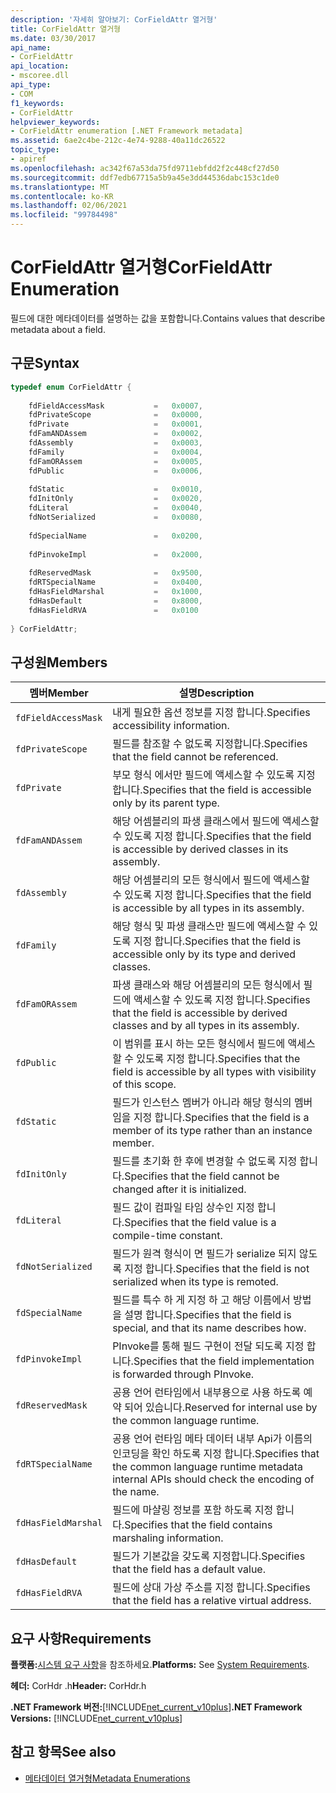 ```yaml
---
description: '자세히 알아보기: CorFieldAttr 열거형'
title: CorFieldAttr 열거형
ms.date: 03/30/2017
api_name:
- CorFieldAttr
api_location:
- mscoree.dll
api_type:
- COM
f1_keywords:
- CorFieldAttr
helpviewer_keywords:
- CorFieldAttr enumeration [.NET Framework metadata]
ms.assetid: 6ae2c4be-212c-4e74-9288-40a11dc26522
topic_type:
- apiref
ms.openlocfilehash: ac342f67a53da75fd9711ebfdd2f2c448cf27d50
ms.sourcegitcommit: ddf7edb67715a5b9a45e3dd44536dabc153c1de0
ms.translationtype: MT
ms.contentlocale: ko-KR
ms.lasthandoff: 02/06/2021
ms.locfileid: "99784498"
---
```

# <a name="corfieldattr-enumeration"></a><span data-ttu-id="c56a9-103">CorFieldAttr 열거형</span><span class="sxs-lookup"><span data-stu-id="c56a9-103">CorFieldAttr Enumeration</span></span>

<span data-ttu-id="c56a9-104">필드에 대한 메타데이터를 설명하는 값을 포함합니다.</span><span class="sxs-lookup"><span data-stu-id="c56a9-104">Contains values that describe metadata about a field.</span></span>  
  
## <a name="syntax"></a><span data-ttu-id="c56a9-105">구문</span><span class="sxs-lookup"><span data-stu-id="c56a9-105">Syntax</span></span>  
  
```cpp  
typedef enum CorFieldAttr {  
  
    fdFieldAccessMask           =   0x0007,  
    fdPrivateScope              =   0x0000,  
    fdPrivate                   =   0x0001,  
    fdFamANDAssem               =   0x0002,  
    fdAssembly                  =   0x0003,  
    fdFamily                    =   0x0004,  
    fdFamORAssem                =   0x0005,  
    fdPublic                    =   0x0006,  
  
    fdStatic                    =   0x0010,  
    fdInitOnly                  =   0x0020,  
    fdLiteral                   =   0x0040,  
    fdNotSerialized             =   0x0080,  
  
    fdSpecialName               =   0x0200,  
  
    fdPinvokeImpl               =   0x2000,  
  
    fdReservedMask              =   0x9500,  
    fdRTSpecialName             =   0x0400,  
    fdHasFieldMarshal           =   0x1000,  
    fdHasDefault                =   0x8000,  
    fdHasFieldRVA               =   0x0100  
  
} CorFieldAttr;  
```  
  
## <a name="members"></a><span data-ttu-id="c56a9-106">구성원</span><span class="sxs-lookup"><span data-stu-id="c56a9-106">Members</span></span>  
  
|<span data-ttu-id="c56a9-107">멤버</span><span class="sxs-lookup"><span data-stu-id="c56a9-107">Member</span></span>|<span data-ttu-id="c56a9-108">설명</span><span class="sxs-lookup"><span data-stu-id="c56a9-108">Description</span></span>|  
|------------|-----------------|  
|`fdFieldAccessMask`|<span data-ttu-id="c56a9-109">내게 필요한 옵션 정보를 지정 합니다.</span><span class="sxs-lookup"><span data-stu-id="c56a9-109">Specifies accessibility information.</span></span>|  
|`fdPrivateScope`|<span data-ttu-id="c56a9-110">필드를 참조할 수 없도록 지정합니다.</span><span class="sxs-lookup"><span data-stu-id="c56a9-110">Specifies that the field cannot be referenced.</span></span>|  
|`fdPrivate`|<span data-ttu-id="c56a9-111">부모 형식 에서만 필드에 액세스할 수 있도록 지정 합니다.</span><span class="sxs-lookup"><span data-stu-id="c56a9-111">Specifies that the field is accessible only by its parent type.</span></span>|  
|`fdFamANDAssem`|<span data-ttu-id="c56a9-112">해당 어셈블리의 파생 클래스에서 필드에 액세스할 수 있도록 지정 합니다.</span><span class="sxs-lookup"><span data-stu-id="c56a9-112">Specifies that the field is accessible by derived classes in its assembly.</span></span>|  
|`fdAssembly`|<span data-ttu-id="c56a9-113">해당 어셈블리의 모든 형식에서 필드에 액세스할 수 있도록 지정 합니다.</span><span class="sxs-lookup"><span data-stu-id="c56a9-113">Specifies that the field is accessible by all types in its assembly.</span></span>|  
|`fdFamily`|<span data-ttu-id="c56a9-114">해당 형식 및 파생 클래스만 필드에 액세스할 수 있도록 지정 합니다.</span><span class="sxs-lookup"><span data-stu-id="c56a9-114">Specifies that the field is accessible only by its type and derived classes.</span></span>|  
|`fdFamORAssem`|<span data-ttu-id="c56a9-115">파생 클래스와 해당 어셈블리의 모든 형식에서 필드에 액세스할 수 있도록 지정 합니다.</span><span class="sxs-lookup"><span data-stu-id="c56a9-115">Specifies that the field is accessible by derived classes and by all types in its assembly.</span></span>|  
|`fdPublic`|<span data-ttu-id="c56a9-116">이 범위를 표시 하는 모든 형식에서 필드에 액세스할 수 있도록 지정 합니다.</span><span class="sxs-lookup"><span data-stu-id="c56a9-116">Specifies that the field is accessible by all types with visibility of this scope.</span></span>|  
|`fdStatic`|<span data-ttu-id="c56a9-117">필드가 인스턴스 멤버가 아니라 해당 형식의 멤버 임을 지정 합니다.</span><span class="sxs-lookup"><span data-stu-id="c56a9-117">Specifies that the field is a member of its type rather than an instance member.</span></span>|  
|`fdInitOnly`|<span data-ttu-id="c56a9-118">필드를 초기화 한 후에 변경할 수 없도록 지정 합니다.</span><span class="sxs-lookup"><span data-stu-id="c56a9-118">Specifies that the field cannot be changed after it is initialized.</span></span>|  
|`fdLiteral`|<span data-ttu-id="c56a9-119">필드 값이 컴파일 타임 상수인 지정 합니다.</span><span class="sxs-lookup"><span data-stu-id="c56a9-119">Specifies that the field value is a compile-time constant.</span></span>|  
|`fdNotSerialized`|<span data-ttu-id="c56a9-120">필드가 원격 형식이 면 필드가 serialize 되지 않도록 지정 합니다.</span><span class="sxs-lookup"><span data-stu-id="c56a9-120">Specifies that the field is not serialized when its type is remoted.</span></span>|  
|`fdSpecialName`|<span data-ttu-id="c56a9-121">필드를 특수 하 게 지정 하 고 해당 이름에서 방법을 설명 합니다.</span><span class="sxs-lookup"><span data-stu-id="c56a9-121">Specifies that the field is special, and that its name describes how.</span></span>|  
|`fdPinvokeImpl`|<span data-ttu-id="c56a9-122">PInvoke를 통해 필드 구현이 전달 되도록 지정 합니다.</span><span class="sxs-lookup"><span data-stu-id="c56a9-122">Specifies that the field implementation is forwarded through PInvoke.</span></span>|  
|`fdReservedMask`|<span data-ttu-id="c56a9-123">공용 언어 런타임에서 내부용으로 사용 하도록 예약 되어 있습니다.</span><span class="sxs-lookup"><span data-stu-id="c56a9-123">Reserved for internal use by the common language runtime.</span></span>|  
|`fdRTSpecialName`|<span data-ttu-id="c56a9-124">공용 언어 런타임 메타 데이터 내부 Api가 이름의 인코딩을 확인 하도록 지정 합니다.</span><span class="sxs-lookup"><span data-stu-id="c56a9-124">Specifies that the common language runtime metadata internal APIs should check the encoding of the name.</span></span>|  
|`fdHasFieldMarshal`|<span data-ttu-id="c56a9-125">필드에 마샬링 정보를 포함 하도록 지정 합니다.</span><span class="sxs-lookup"><span data-stu-id="c56a9-125">Specifies that the field contains marshaling information.</span></span>|  
|`fdHasDefault`|<span data-ttu-id="c56a9-126">필드가 기본값을 갖도록 지정합니다.</span><span class="sxs-lookup"><span data-stu-id="c56a9-126">Specifies that the field has a default value.</span></span>|  
|`fdHasFieldRVA`|<span data-ttu-id="c56a9-127">필드에 상대 가상 주소를 지정 합니다.</span><span class="sxs-lookup"><span data-stu-id="c56a9-127">Specifies that the field has a relative virtual address.</span></span>|  
  
## <a name="requirements"></a><span data-ttu-id="c56a9-128">요구 사항</span><span class="sxs-lookup"><span data-stu-id="c56a9-128">Requirements</span></span>  

 <span data-ttu-id="c56a9-129">**플랫폼:**[시스템 요구 사항](../../get-started/system-requirements.md)을 참조하세요.</span><span class="sxs-lookup"><span data-stu-id="c56a9-129">**Platforms:** See [System Requirements](../../get-started/system-requirements.md).</span></span>  
  
 <span data-ttu-id="c56a9-130">**헤더:** CorHdr .h</span><span class="sxs-lookup"><span data-stu-id="c56a9-130">**Header:** CorHdr.h</span></span>  
  
 <span data-ttu-id="c56a9-131">**.NET Framework 버전:**[!INCLUDE[net_current_v10plus](../../../../includes/net-current-v10plus-md.md)]</span><span class="sxs-lookup"><span data-stu-id="c56a9-131">**.NET Framework Versions:** [!INCLUDE[net_current_v10plus](../../../../includes/net-current-v10plus-md.md)]</span></span>  
  
## <a name="see-also"></a><span data-ttu-id="c56a9-132">참고 항목</span><span class="sxs-lookup"><span data-stu-id="c56a9-132">See also</span></span>

- [<span data-ttu-id="c56a9-133">메타데이터 열거형</span><span class="sxs-lookup"><span data-stu-id="c56a9-133">Metadata Enumerations</span></span>](metadata-enumerations.md)
